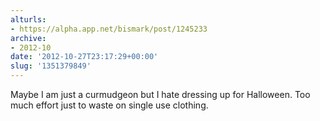 ```yaml
---
alturls:
- https://alpha.app.net/bismark/post/1245233
archive:
- 2012-10
date: '2012-10-27T23:17:29+00:00'
slug: '1351379849'
---
```


Maybe I am just a curmudgeon but I hate dressing up for Halloween. Too much effort just to waste on single use clothing.
